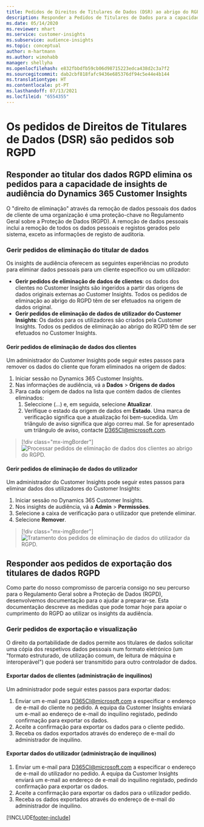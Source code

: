 ```yaml
---
title: Pedidos de Direitos de Titulares de Dados (DSR) ao abrigo do RGPD | Microsoft Docs
description: Responder a Pedidos de Titulares de Dados para a capacidade de insights de audiência do Dynamics 365 Customer Insights.
ms.date: 05/14/2020
ms.reviewer: mhart
ms.service: customer-insights
ms.subservice: audience-insights
ms.topic: conceptual
author: m-hartmann
ms.author: wimohabb
manager: shellyha
ms.openlocfilehash: e832fbbdfb59cb06d98715223edca438d2c3a7f2
ms.sourcegitcommit: dab2cbf818fafc9436e685376df94c5e44e4b144
ms.translationtype: HT
ms.contentlocale: pt-PT
ms.lasthandoff: 07/13/2021
ms.locfileid: "6554355"
---
```

# <a name="data-subject-rights-dsr-requests-under-gdpr"></a>Os pedidos de Direitos de Titulares de Dados (DSR) são pedidos sob RGPD

## <a name="responding-to-gdpr-data-subject-delete-requests-for-dynamics-365-customer-insights-audience-insights-capability"></a>Responder ao titular dos dados RGPD elimina os pedidos para a capacidade de insights de audiência do Dynamics 365 Customer Insights

O "direito de eliminação" através da remoção de dados pessoais dos dados de cliente de uma organização é uma proteção-chave no Regulamento Geral sobre a Proteção de Dados (RGPD). A remoção de dados pessoais inclui a remoção de todos os dados pessoais e registos gerados pelo sistema, exceto as informações de registo de auditoria.

### <a name="manage-data-subject-delete-requests"></a>Gerir pedidos de eliminação do titular de dados

Os insights de audiência oferecem as seguintes experiências no produto para eliminar dados pessoais para um cliente específico ou um utilizador:

- **Gerir pedidos de eliminação de dados de clientes**: os dados dos clientes no Customer Insights são ingeridos a partir das origens de dados originais externas ao Customer Insights. Todos os pedidos de eliminação ao abrigo do RGPD têm de ser efetuados na origem de dados original.
- **Gerir pedidos de eliminação de dados de utilizador do Customer Insights**: Os dados para os utilizadores são criados pela Customer Insights. Todos os pedidos de eliminação ao abrigo do RGPD têm de ser efetuados no Customer Insights.

#### <a name="manage-delete-requests-for-customer-data"></a>Gerir pedidos de eliminação de dados dos clientes

Um administrador do Customer Insights pode seguir estes passos para remover os dados do cliente que foram eliminados na origem de dados:

1. Iniciar sessão no Dynamics 365 Customer Insights.
2. Nas informações de audiência, vá a **Dados** > **Origens de dados**
3. Para cada origem de dados na lista que contém dados de clientes eliminados:
   1. Seleccione (...) e, em seguida, selecione **Atualizar**.
   2. Verifique o estado da origem de dados em **Estado**. Uma marca de verificação significa que a atualização foi bem-sucedida. Um triângulo de aviso significa que algo correu mal. Se for apresentado um triângulo de aviso, contacte D365CI@microsoft.com.

> [!div class="mx-imgBorder"]
> ![Processar pedidos de eliminação de dados dos clientes ao abrigo do RGPD.](media/gdpr-data-sources.png "Processar pedidos de eliminação de dados dos clientes ao abrigo do RGPD")

#### <a name="manage-delete-requests-for-user-data"></a>Gerir pedidos de eliminação de dados do utilizador

Um administrador do Customer Insights pode seguir estes passos para eliminar dados dos utilizadores do Customer Insights:

1. Iniciar sessão no Dynamics 365 Customer Insights.
2. Nos insights de audiência, vá a **Admin** > **Permissões**.
3. Selecione a caixa de verificação para o utilizador que pretende eliminar.
4. Selecione **Remover**.

> [!div class="mx-imgBorder"]
> ![Tratamento dos pedidos de eliminação de dados do utilizador da RGPD.](media/gdpr-permissions.png "Tratamento dos pedidos de eliminação de dados do utilizador da RGPD ")

## <a name="responding-to-gdpr-data-subject-export-requests"></a>Responder aos pedidos de exportação dos titulares de dados RGPD

Como parte do nosso compromisso de parceria consigo no seu percurso para o Regulamento Geral sobre a Proteção de Dados (RGPD), desenvolvemos documentação para o ajudar a preparar-se. Esta documentação descreve as medidas que pode tomar hoje para apoiar o cumprimento do RGPD ao utilizar os insights da audiência.

### <a name="manage-export-and-view-requests"></a>Gerir pedidos de exportação e visualização

O direito da portabilidade de dados permite aos titulares de dados solicitar uma cópia dos respetivos dados pessoais num formato eletrónico (um "formato estruturado, de utilização comum, de leitura de máquina e interoperável") que poderá ser transmitido para outro controlador de dados.

#### <a name="export-customer-data-tenant-admin"></a>Exportar dados de clientes (administração de inquilinos)

Um administrador pode seguir estes passos para exportar dados:

1. Enviar um e-mail para D365CI@microsoft.com a especificar o endereço de e-mail do cliente no pedido. A equipa da Customer Insights enviará um e-mail ao endereço de e-mail do inquilino registado, pedindo confirmação para exportar os dados.
2. Aceite a confirmação para exportar os dados para o cliente pedido.
3. Receba os dados exportados através do endereço de e-mail do administrador de inquilino.

#### <a name="export-user-data-tenant-admin"></a>Exportar dados do utilizador (administração de inquilinos)

1. Enviar um e-mail para D365CI@microsoft.com a especificar o endereço de e-mail do utilizador no pedido. A equipa da Customer Insights enviará um e-mail ao endereço de e-mail do inquilino registado, pedindo confirmação para exportar os dados.
2. Aceite a confirmação para exportar os dados para o utilizador pedido.
3. Receba os dados exportados através do endereço de e-mail do administrador de inquilino.


[!INCLUDE[footer-include](../includes/footer-banner.md)]